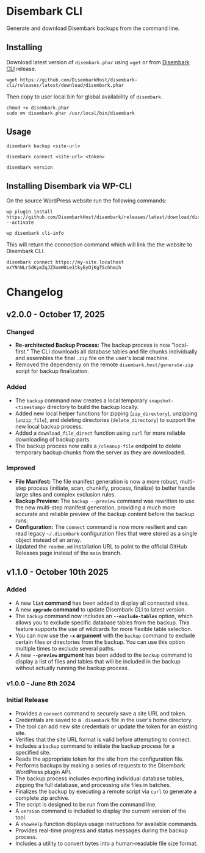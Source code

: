 # Disembark CLI

Generate and download Disembark backups from the command line.

## Installing

Download latest version of `disembark.phar` using `wget` or from [Disembark CLI](https://github.com/DisembarkHost/disembark-cli/releases) release.

```
wget https://github.com/DisembarkHost/disembark-cli/releases/latest/download/disembark.phar
```

Then copy to user local bin for global availability of `disembark`.

```
chmod +x disembark.phar
sudo mv disembark.phar /usr/local/bin/disembark
```

## Usage

```
disembark backup <site-url>
```

```
disembark connect <site-url> <token>
```

```
disembark version
```

## Installing Disembark via WP-CLI

On the source WordPress website run the following commands:

```
wp plugin install https://github.com/DisembarkHost/disembark/releases/latest/download/disembark.zip --activate
```

```
wp disembark cli-info
```

This will return the connection command which will link the the website to Disembark CLI.

```
disembark connect https://my-site.localhost exYNhNLr5dKymZqJZXomW0ie1tkyEyOjKgTSchhmih
```

# Changelog

## **v2.0.0** - October 17, 2025

### Changed

  * **Re-architected Backup Process:** The backup process is now "local-first." The CLI downloads all database tables and file chunks individually and assembles the final `.zip` file on the user's local machine.
  * Removed the dependency on the remote `disembark.host/generate-zip` script for backup finalization.

### Added

  * The `backup` command now creates a local temporary `snapshot-<timestamp>` directory to build the backup locally.
  * Added new local helper functions for zipping (`zip_directory`), unzipping (`unzip_file`), and deleting directories (`delete_directory`) to support the new local backup process.
  * Added a `download_file_direct` function using `curl` for more reliable downloading of backup parts.
  * The backup process now calls a `/cleanup-file` endpoint to delete temporary backup chunks from the server as they are downloaded.

### Improved

  * **File Manifest:** The file manifest generation is now a more robust, multi-step process (initiate, scan, chunkify, process, finalize) to better handle large sites and complex exclusion rules.
  * **Backup Preview:** The `backup --preview` command was rewritten to use the new multi-step manifest generation, providing a much more accurate and reliable preview of the backup content before the backup runs.
  * **Configuration:** The `connect` command is now more resilient and can read legacy `~/.disembark` configuration files that were stored as a single object instead of an array.
  * Updated the `readme.md` installation URL to point to the official GitHub Releases page instead of the `main` branch.

## **v1.1.0** - October 10th 2025

### Added

  * A new **`list` command** has been added to display all connected sites.
  * A new **`upgrade` command** to update Disembark CLI to latest version.
  * The `backup` command now includes an **`--exclude-tables`** option, which allows you to exclude specific database tables from the backup. This feature supports the use of wildcards for more flexible table selection.
  * You can now use the **`-x` argument** with the `backup` command to exclude certain files or directories from the backup. You can use this option multiple times to exclude several paths.
  * A new **`--preview` argument** has been added to the `backup` command to display a list of files and tables that will be included in the backup without actually running the backup process.

### **v1.0.0** - June 8th 2024

### Initial Release

  * Provides a `connect` command to securely save a site URL and token.
  * Credentials are saved to a `.disembark` file in the user's home directory.
  * The tool can add new site credentials or update the token for an existing site.
  * Verifies that the site URL format is valid before attempting to connect.
  * Includes a `backup` command to initiate the backup process for a specified site.
  * Reads the appropriate token for the site from the configuration file.
  * Performs backups by making a series of requests to the Disembark WordPress plugin API.
  * The backup process includes exporting individual database tables, zipping the full database, and processing site files in batches.
  * Finalizes the backup by executing a remote script via `curl` to generate a complete zip archive.
  * The script is designed to be run from the command line.
  * A `version` command is included to display the current version of the tool.
  * A `showHelp` function displays usage instructions for available commands.
  * Provides real-time progress and status messages during the backup process.
  * Includes a utility to convert bytes into a human-readable file size format.